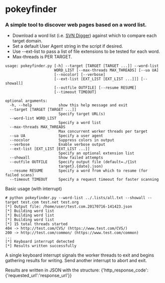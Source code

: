 # pokeyfinder
### A simple tool to discover web pages based on a word list.
* Download a word list (i.e. [SVN Digger](https://www.netsparker.com/blog/web-security/svn-digger-better-lists-for-forced-browsing/)) against which to compare each target domain.
* Set a default User Agent string in the script if desired.
* Use --ext-list to pass a list of file extensions to be tested for each word.
* Max-threads is PER TARGET.
```
usage: pokeyfinder.py [-h] --target [TARGET [TARGET ...]] --word-list
                      WORD_LIST [--max-threads MAX_THREADS] [--ua UA]
                      [--nocolor] [--verbose]
                      [--ext-list [EXT_LIST [EXT_LIST ...]]] [--showall]
                      [--outfile OUTFILE] [--resume RESUME]
                      [--timeout TIMEOUT]

optional arguments:
  -h, --help            show this help message and exit
  --target [TARGET [TARGET ...]]
                        Specify target URL(s)
  --word-list WORD_LIST
                        Specify a word list
  --max-threads MAX_THREADS
                        Max concurrent worker threads per target
  --ua UA               Specify a user agent
  --nocolor             Suppress colors in output
  --verbose             Enable verbose output
  --ext-list [EXT_LIST [EXT_LIST ...]]
                        Specify an optional extension list
  --showall             Show failed attempts
  --outfile OUTFILE     Specify output file (default=./{1st
                        target}.{date}.json)
  --resume RESUME       Specify a word from which to resume (for failed scans)
  --timeout TIMEOUT     Specify a request timeout for faster scanning
```

Basic usage (with interrupt)
```
# python pokeyfinder.py --word-list ../.lists/all.txt --showall --target test.com test.net test.org                                
[*] Output file: /home/user/test.com.20170716-141423.json
[*] Building word list
[*] Building word list
[*] Building word list
[*] 15 total threads started
404 -> http://test.com/CVS/ (https://www.test.com/CVS/)
200 -> http://test.com/common/ (https://www.test.com/common)
...
[*] Keyboard interrupt detected
[*] Results written successfully
```
A single keyboard interrupt signals the worker threads to exit and begins gathering results for writing.  Send another interrupt to abort and exit.

Results are written in JSON with the structure: {'http_response_code':{'requested_url':'response_url'}}
